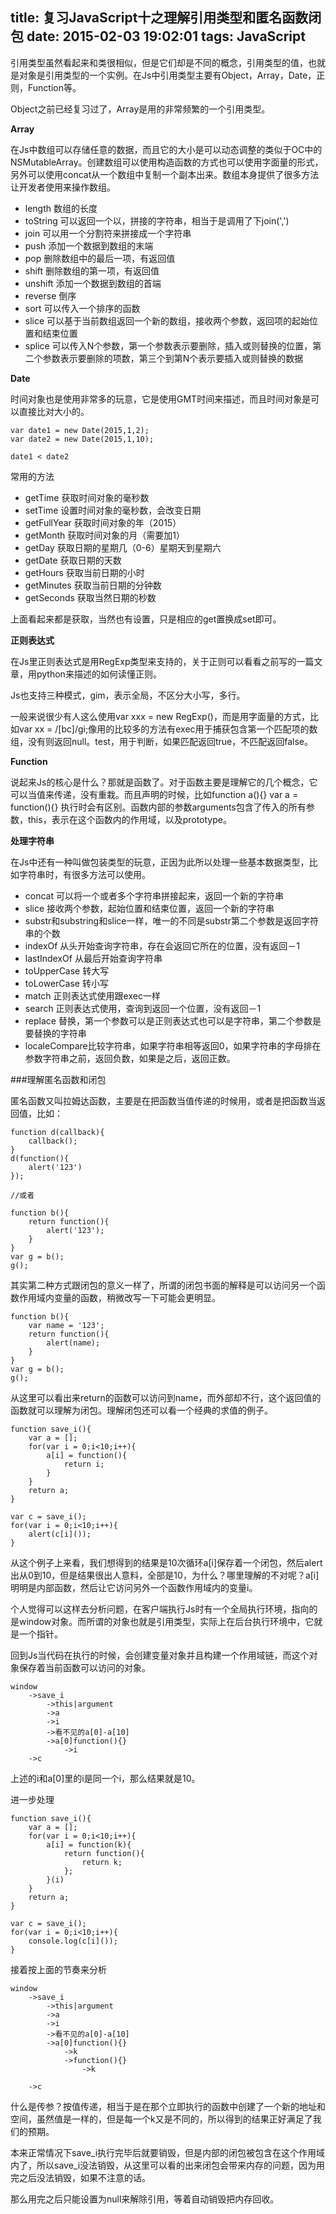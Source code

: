 title: 复习JavaScript十之理解引用类型和匿名函数闭包
date: 2015-02-03 19:02:01
tags: JavaScript
---

引用类型虽然看起来和类很相似，但是它们却是不同的概念，引用类型的值，也就是对象是引用类型的一个实例。在Js中引用类型主要有Object，Array，Date，正则，Function等。

Object之前已经复习过了，Array是用的非常频繁的一个引用类型。

**Array**

在Js中数组可以存储任意的数据，而且它的大小是可以动态调整的类似于OC中的NSMutableArray。创建数组可以使用构造函数的方式也可以使用字面量的形式，另外可以使用concat从一个数组中复制一个副本出来。数组本身提供了很多方法让开发者使用来操作数组。

* length 数组的长度
* toString  可以返回一个以，拼接的字符串，相当于是调用了下join(',')
* join 可以用一个分割符来拼接成一个字符串
* push 添加一个数据到数组的末端
* pop 删除数组中的最后一项，有返回值
* shift 删除数组的第一项，有返回值
* unshift 添加一个数据到数组的首端
* reverse 倒序
* sort 可以传入一个排序的函数
* slice 可以基于当前数组返回一个新的数组，接收两个参数，返回项的起始位置和结束位置
* splice 可以传入N个参数，第一个参数表示要删除，插入或则替换的位置，第二个参数表示要删除的项数，第三个到第N个表示要插入或则替换的数据

**Date**

时间对象也是使用非常多的玩意，它是使用GMT时间来描述，而且时间对象是可以直接比对大小的。

	var date1 = new Date(2015,1,2);
	var date2 = new Date(2015,1,10);
	
	date1 < date2  

常用的方法
	
* getTime 获取时间对象的毫秒数
* setTime 设置时间对象的毫秒数，会改变日期
* getFullYear 获取时间对象的年（2015）
* getMonth 获取时间对象的月（需要加1）
* getDay 获取日期的星期几（0-6）星期天到星期六
* getDate 获取日期的天数
* getHours 获取当前日期的小时
* getMinutes 获取当前日期的分钟数
* getSeconds 获取当然日期的秒数

上面看起来都是获取，当然也有设置，只是相应的get置换成set即可。

**正则表达式**

在Js里正则表达式是用RegExp类型来支持的，关于正则可以看看之前写的一篇文章，用python来描述的如何读懂正则。

Js也支持三种模式，gim，表示全局，不区分大小写，多行。

一般来说很少有人这么使用var xxx = new RegExp()，而是用字面量的方式，比如var xx = /[bc]/gi;像用的比较多的方法有exec用于捕获包含第一个匹配项的数组，没有则返回null。test，用于判断，如果匹配返回true，不匹配返回false。

**Function**

说起来Js的核心是什么？那就是函数了。对于函数主要是理解它的几个概念，它可以当值来传递，没有重栽。而且声明的时候，比如function a(){} var a = function(){} 执行时会有区别。函数内部的参数arguments包含了传入的所有参数，this，表示在这个函数内的作用域，以及prototype。

**处理字符串**

在Js中还有一种叫做包装类型的玩意，正因为此所以处理一些基本数据类型，比如字符串时，有很多方法可以使用。

* concat 可以将一个或者多个字符串拼接起来，返回一个新的字符串
* slice 接收两个参数，起始位置和结束位置，返回一个新的字符串
* substr和substring和slice一样，唯一的不同是substr第二个参数是返回字符串的个数
* indexOf 从头开始查询字符串，存在会返回它所在的位置，没有返回－1
* lastIndexOf 从最后开始查询字符串
* toUpperCase 转大写
* toLowerCase 转小写
* match 正则表达式使用跟exec一样
* search 正则表达式使用，查询到返回一个位置，没有返回－1
* replace 替换，第一个参数可以是正则表达式也可以是字符串，第二个参数是要替换的字符串
* localeCompare比较字符串，如果字符串相等返回0，如果字符串的字母排在参数字符串之前，返回负数，如果是之后，返回正数。

###理解匿名函数和闭包

匿名函数又叫拉姆达函数，主要是在把函数当值传递的时候用，或者是把函数当返回值，比如：

	function d(callback){
		callback();
	}
	d(function(){
		alert('123')
	});
	
	//或者
	
	function b(){
		return function(){
			alert('123');
		}
	}
	var g = b();
	g();
	
其实第二种方式跟闭包的意义一样了，所谓的闭包书面的解释是可以访问另一个函数作用域内变量的函数，稍微改写一下可能会更明显。

	function b(){
		var name = '123';
		return function(){
			alert(name);
		}
	}
	var g = b();
	g();

从这里可以看出来return的函数可以访问到name，而外部却不行，这个返回值的函数就可以理解为闭包。理解闭包还可以看一个经典的求值的例子。

	function save_i(){
		var a = [];
		for(var i = 0;i<10;i++){
			a[i] = function(){
				return i;
			}
		}
		return a;	
	}

	var c = save_i();
	for(var i = 0;i<10;i++){
		alert(c[i]());
	}
	
从这个例子上来看，我们想得到的结果是10次循环a[i]保存着一个闭包，然后alert出从0到10，但是结果很出人意料，全部是10，为什么？哪里理解的不对呢？a[i]明明是内部函数，然后让它访问另外一个函数作用域内的变量i。

个人觉得可以这样去分析问题，在客户端执行Js时有一个全局执行环境，指向的是window对象。而所谓的对象也就是引用类型，实际上在后台执行环境中，它就是一个指针。

回到Js当代码在执行的时候，会创建变量对象并且构建一个作用域链，而这个对象保存着当前函数可以访问的对象。

	window
		->save_i
			->this|argument
			->a
			->i
			->看不见的a[0]-a[10]
			->a[0]function(){}
				->i
	    ->c
	    
上述的i和a[0]里的i是同一个i，那么结果就是10。

进一步处理

	function save_i(){
		var a = [];
		for(var i = 0;i<10;i++){
			a[i] = function(k){
				return function(){
					return k;
				};
			}(i)
		}
		return a;	
	}

	var c = save_i();
	for(var i = 0;i<10;i++){
		console.log(c[i]());
	}

接着按上面的节奏来分析

	window
		->save_i
			->this|argument
			->a
			->i
			->看不见的a[0]-a[10]
			->a[0]function(){}
				->k
				->function(){}
					->k
				
	    ->c

什么是传参？按值传递，相当于是在那个立即执行的函数中创建了一个新的地址和空间，虽然值是一样的，但是每一个k又是不同的，所以得到的结果正好满足了我们的预期。

本来正常情况下save_i执行完毕后就要销毁，但是内部的闭包被包含在这个作用域内了，所以save_i没法销毁，从这里可以看的出来闭包会带来内存的问题，因为用完之后没法销毁，如果不注意的话。

那么用完之后只能设置为null来解除引用，等着自动销毁把内存回收。




